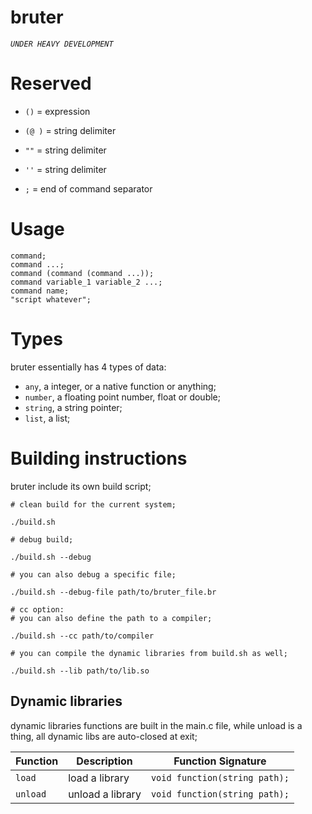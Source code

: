 
# bruter


*`UNDER HEAVY DEVELOPMENT`*


# Reserved

- `()` = expression

- `(@ )` = string delimiter

- `""` = string delimiter

- `''` = string delimiter

- `;` = end of command separator

# Usage

    command;
    command ...;
    command (command (command ...));
    command variable_1 variable_2 ...;
    command name;
    "script whatever";

# Types
      
  bruter essentially has 4 types of data:
  - `any`, a integer, or a native function or anything;
  - `number`, a floating point number, float or double;
  - `string`, a string pointer;
  - `list`, a list;

# Building instructions

  bruter include its own build script;

    # clean build for the current system;
    
    ./build.sh

    # debug build;
    
    ./build.sh --debug

    # you can also debug a specific file;

    ./build.sh --debug-file path/to/bruter_file.br

    # cc option:
    # you can also define the path to a compiler;

    ./build.sh --cc path/to/compiler

    # you can compile the dynamic libraries from build.sh as well;
    
    ./build.sh --lib path/to/lib.so

  ## Dynamic libraries

  dynamic libraries functions are built in the main.c file, while unload is a thing, all dynamic libs are auto-closed at exit;

  | Function    | Description                              | Function Signature                           |
  |-------------|------------------------------------------|----------------------------------------------|
  | `load`   | load a library                           | `void function(string path);`                |
  | `unload` | unload a library                         | `void function(string path);`                |
